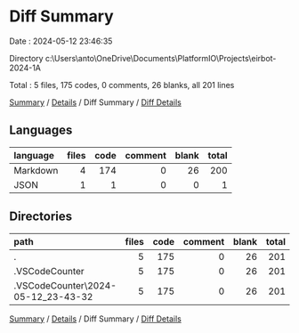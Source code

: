 # Diff Summary

Date : 2024-05-12 23:46:35

Directory c:\\Users\\anto\\OneDrive\\Documents\\PlatformIO\\Projects\\eirbot-2024-1A

Total : 5 files,  175 codes, 0 comments, 26 blanks, all 201 lines

[Summary](results.md) / [Details](details.md) / Diff Summary / [Diff Details](diff-details.md)

## Languages
| language | files | code | comment | blank | total |
| :--- | ---: | ---: | ---: | ---: | ---: |
| Markdown | 4 | 174 | 0 | 26 | 200 |
| JSON | 1 | 1 | 0 | 0 | 1 |

## Directories
| path | files | code | comment | blank | total |
| :--- | ---: | ---: | ---: | ---: | ---: |
| . | 5 | 175 | 0 | 26 | 201 |
| .VSCodeCounter | 5 | 175 | 0 | 26 | 201 |
| .VSCodeCounter\\2024-05-12_23-43-32 | 5 | 175 | 0 | 26 | 201 |

[Summary](results.md) / [Details](details.md) / Diff Summary / [Diff Details](diff-details.md)